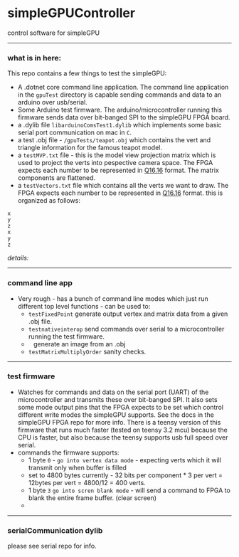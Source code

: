 # simpleGPUController
control software for simpleGPU

---
### what is in here:

This repo contains a few things to test the simpleGPU:
* A .dotnet core command line application. The command line application in the `gpuTest` 
directory is capable sending commands and data to an arduino over usb/serial.
* Some Arduino test firmware. The arduino/microcontroller running this firmware sends data over 
bit-banged SPI to the simpleGPU FPGA board.
* a .dylib file `libarduinoComsTest1.dylib` which implements some basic serial port communication on mac in `C`.
* a test .obj file - `/gpuTests/teapot.obj` which contains the vert and triangle information for the famous teapot model.
* a `testMVP.txt` file - this is the model view projection matrix which 
is used to project the verts into pespective camera space. The FPGA expects each number to be represented in
[Q16.16](https://en.wikipedia.org/wiki/Q_(number_format)) format. The matrix components are flattened.
* a `testVectors.txt` file which contains all the verts we want to draw. 
The FPGA expects each number to be represented in [Q16.16](https://en.wikipedia.org/wiki/Q_(number_format)) format.
 this is organized as follows: 
```
x
y
z
x
y
z
```

*details:*

---
### command line app
* Very rough - has a bunch of command line modes which just run different top level functions - can be used to:
  * `testFixedPoint` generate output vertex and matrix data from a given .obj file.
  *  `testnativeinterop` send commands over serial to a microcontroller running the test firmware.
  * ` ` generate an image from an .obj
  * `testMatrixMultiplyOrder` sanity checks.

---
### test firmware
* Watches for commands and data on the serial port (UART) of the microcontroller and transmits these over bit-banged SPI. It also 
sets some mode output pins that the FPGA expects to be set which control different write modes the simpleGPU supports. See the docs in
the simpleGPU FPGA repo for more info. There is a teensy version of this firmware that runs much faster (tested on teensy 3.2 mcu) 
because the CPU is faster, but also because the teensy supports usb full speed over serial.
* commands the firmware supports:
  * 1 byte `0` - `go into vertex data mode` - expecting verts which it will transmit only when buffer is filled 
  - set to 4800 bytes currently - 32 bits per component * 3 per vert = 12bytes per vert = 4800/12 = 400 verts.
  * 1 byte `3` `go into scren blank mode` - will send a command to FPGA to blank the entire frame buffer. (clear screen)
  * 
---
### serialCommunication dylib
please see serial repo for info.


  
